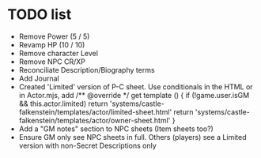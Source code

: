 # TODO list
- Remove Power (5 / 5)
- Revamp HP (10 / 10)
- Remove character Level
- Remove NPC CR/XP
- Reconciliate Description/Biography terms
- Add Journal
- Created 'Limited' version of P-C sheet. Use conditionals in the HTML or in Actor.mjs, add
    /** @override */
    get template () {
      if (!game.user.isGM && this.actor.limited) return 'systems/castle-falkenstein/templates/actor/limited-sheet.html'
      return 'systems/castle-falkenstein/templates/actor/owner-sheet.html'
    }
- Add a "GM notes" section to NPC sheets (Item sheets too?)
- Ensure GM only see NPC sheets in full. Others (players) see a Limited version with non-Secret Descriptions only
